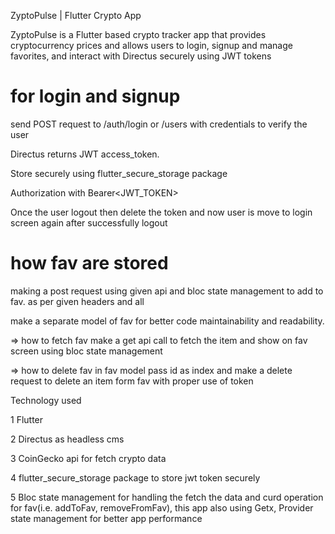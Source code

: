 ZyptoPulse | Flutter Crypto App

ZyptoPulse is a Flutter based crypto tracker app that provides cryptocurrency prices and allows users to login, signup and manage favorites, and interact with Directus securely using JWT tokens

# for login and signup

send POST request to /auth/login or /users with credentials to verify the user

Directus returns JWT access_token.

Store securely using flutter_secure_storage package

Authorization with Bearer<JWT_TOKEN>

Once the user logout then delete the token and now user is move to login screen again after successfully logout


# how fav are stored

making a post request using given api and bloc state management to add to fav. as per given headers and all

make a separate model of fav for better code maintainability and readability.


=> how to fetch fav
make a get api call to fetch the item and show on fav screen using bloc state management

=> how to delete fav
in fav model pass id as index and make a delete request to delete an item form fav with proper use of token


Technology used

1 Flutter

2 Directus as headless cms

3 CoinGecko api for fetch crypto data

4 flutter_secure_storage package to store jwt token securely

5 Bloc state management for handling the fetch the data and curd operation for fav(i.e. addToFav, removeFromFav),
this app also using Getx, Provider state management for better app performance
